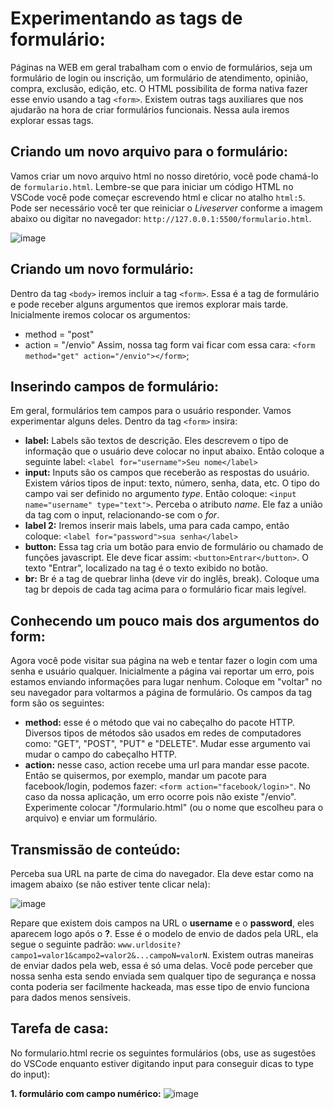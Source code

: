 # Experimentando as tags de formulário:

Páginas na WEB em geral trabalham com o envio de formulários, seja um formulário de login ou inscrição, um formulário de atendimento, opinião, compra, exclusão, edição, etc. O HTML possibilita de forma nativa fazer esse envio usando a tag `<form>`. Existem outras tags auxiliares que nos ajudarão na hora de criar formulários funcionais. Nessa aula iremos explorar essas tags.

## Criando um novo arquivo para o formulário:

Vamos criar um novo arquivo html no nosso diretório, você pode chamá-lo de `formulario.html`. Lembre-se que para iniciar um código HTML no VSCode você pode começar escrevendo html e clicar no atalho `html:5`. Pode ser necessário você ter que reiniciar o _Liveserver_ conforme a imagem abaixo ou digitar no navegador: `http://127.0.0.1:5500/formulario.html`.

![image](https://github.com/Johnvasc/GTi_Capacitacao/assets/39773960/3ddcd078-19ba-4223-b6f3-1f3797a9bc7f)

## Criando um novo formulário:

Dentro da tag `<body>` iremos incluir a tag `<form>`. Essa é a tag de formulário e pode receber alguns argumentos que iremos explorar mais tarde. Inicialmente iremos colocar os argumentos:
+ method = "post"
+ action = "/envio"
Assim, nossa tag form vai ficar com essa cara: `<form method="get" action="/envio"></form>`;

## Inserindo campos de formulário:

Em geral, formulários tem campos para o usuário responder. Vamos experimentar alguns deles. Dentro da tag `<form>` insira:
+ **label:** Labels são textos de descrição. Eles descrevem o tipo de informação que o usuário deve colocar no input abaixo. Então coloque a seguinte label: `<label for="username">Seu nome</label>`
+ **input:** Inputs são os campos que receberão as respostas do usuário. Existem vários tipos de input: texto, número, senha, data, etc. O tipo do campo vai ser definido no argumento _type_. Então coloque: `<input name="username" type="text">`. Perceba o atributo _name_. Ele faz a união da tag com o input, relacionando-se com o _for_.
+ **label 2:** Iremos inserir mais labels, uma para cada campo, então coloque: `<label for="password">sua senha</label>`
+ **button:** Essa tag cria um botão para envio de formulário ou chamado de funções javascript. Ele deve ficar assim: `<button>Entrar</button>`. O texto "Entrar", localizado na tag é o texto exibido no botão.
+ **br:** Br é a tag de quebrar linha (deve vir do inglês, break). Coloque uma tag br depois de cada tag acima para o formulário ficar mais legível.

## Conhecendo um pouco mais dos argumentos do form:

Agora você pode visitar sua página na web e tentar fazer o login com uma senha e usuário qualquer. Inicialmente a página vai reportar um erro, pois estamos enviando informações para lugar nenhum. Coloque em "voltar" no seu navegador para voltarmos a página de formulário. Os campos da tag form são os seguintes:
+ **method:** esse é o método que vai no cabeçalho do pacote HTTP. Diversos tipos de métodos são usados em redes de computadores como: "GET", "POST", "PUT" e "DELETE". Mudar esse argumento vai mudar o campo do cabeçalho HTTP.
+ **action:** nesse caso, action recebe uma url para mandar esse pacote. Então se quisermos, por exemplo, mandar um pacote para facebook/login, podemos fazer: `<form action="facebook/login>"`. No caso da nossa aplicação, um erro ocorre pois não existe "/envio". Experimente colocar "/formulario.html" (ou o nome que escolheu para o arquivo) e enviar um formulário.

## Transmissão de conteúdo:

Perceba sua URL na parte de cima do navegador. Ela deve estar como na imagem abaixo (se não estiver tente clicar nela):

![image](https://github.com/Johnvasc/GTi_Capacitacao/assets/39773960/91272e0a-b406-4e65-aba3-036bf76ca02c)

Repare que existem dois campos na URL o **username** e o **password**, eles aparecem logo após o **?**. Esse é o modelo de envio de dados pela URL, ela segue o seguinte padrão: `www.urldosite?campo1=valor1&campo2=valor2&...campoN=valorN`. Existem outras maneiras de enviar dados pela web, essa é só uma delas. Você pode perceber que nossa senha esta sendo enviada sem qualquer tipo de segurança e nossa conta poderia ser facilmente hackeada, mas esse tipo de envio funciona para dados menos sensíveis.

## Tarefa de casa:
No formulario.html recrie os seguintes formulários (obs, use as sugestões do VSCode enquanto estiver digitando input para conseguir dicas to type do input):

**1. formulário com campo numérico:**
![image](https://github.com/Johnvasc/GTi_Capacitacao/assets/39773960/66cb5a22-a6b9-4223-9743-2985ed226bc4)
